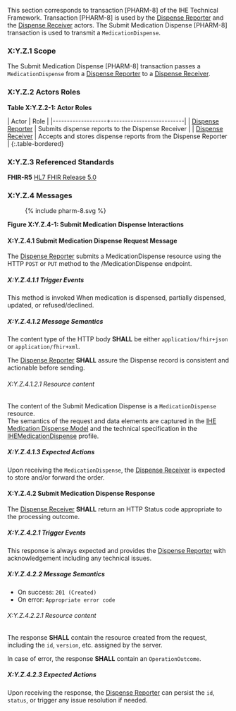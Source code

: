 This section corresponds to transaction [PHARM-8] of the IHE Technical Framework. Transaction [PHARM-8] is used by the [Dispense Reporter](actors-transactions.html#dispense-reporter) and the [Dispense Receiver](actors-transactions.html#dispense-receiver) actors. The Submit Medication Dispense [PHARM-8] transaction is used to transmit a `MedicationDispense`.

### X:Y.Z.1 Scope

The Submit Medication Dispense [PHARM-8] transaction passes a `MedicationDispense` from a [Dispense Reporter](actors-transactions.html#dispense-reporter) to a [Dispense Receiver](actors-transactions.html#dispense-receiver).

### X:Y.Z.2 Actors Roles

**Table X:Y.Z.2-1: Actor Roles**

| Actor | Role |
|-------------------+--------------------------|
| [Dispense Reporter](actors-transactions.html#dispense-reporter) | Submits dispense reports to the Dispense Receiver |
| [Dispense Receiver](actors-transactions.html#dispense-receiver) | Accepts and stores dispense reports from the Dispense Reporter |
{:.table-bordered}

### X:Y.Z.3 Referenced Standards

**FHIR-R5** [HL7 FHIR Release 5.0](http://www.hl7.org/FHIR/R5)

### X:Y.Z.4 Messages

<figure>
{% include pharm-8.svg %}
</figure>

**Figure X:Y.Z.4-1: Submit Medication Dispense Interactions**

#### X:Y.Z.4.1 Submit Medication Dispense Request Message

The [Dispense Reporter](actors-transactions.html#dispense-reporter) submits a MedicationDispense resource using the HTTP `POST` or `PUT` method to the /MedicationDispense endpoint.

##### X:Y.Z.4.1.1 Trigger Events

This method is invoked When medication is dispensed, partially dispensed, updated, or refused/declined.

##### X:Y.Z.4.1.2 Message Semantics

The content type of the HTTP body **SHALL** be either `application/fhir+json` or `application/fhir+xml`.

The [Dispense Reporter](actors-transactions.html#dispense-reporter) **SHALL** assure the Dispense record is consistent and actionable before sending.

###### X:Y.Z.4.1.2.1 Resource content

The content of the Submit Medication Dispense is a `MedicationDispense` resource.  
The semantics of the request and data elements are captured in the [IHE Medication Dispense Model](StructureDefinition-IHEMedicationDispenseModel.html) and the technical specification in the [IHEMedicationDispense](StructureDefinition-IHEMedicationDispense.html) profile.

##### X:Y.Z.4.1.3 Expected Actions

Upon receiving the `MedicationDispense`, the [Dispense Receiver](actors-transactions.html#dispense-receiver) is expected to store and/or forward the order.

#### X:Y.Z.4.2 Submit Medication Dispense Response

The [Dispense Receiver](actors-transactions.html#dispense-receiver) **SHALL** return an HTTP Status code appropriate to the processing outcome.

##### X:Y.Z.4.2.1 Trigger Events

This response is always expected and provides the [Dispense Reporter](actors-transactions.html#dispense-reporter) with acknowledgement including any technical issues.

##### X:Y.Z.4.2.2 Message Semantics

* On success: `201 (Created)`
* On error: `Appropriate error code`

###### X:Y.Z.4.2.2.1 Resource content


The response **SHALL** contain the resource created from the request, including the `id`, `version`, etc. assigned by the server.


In case of error, the response **SHALL** contain an `OperationOutcome`.

##### X:Y.Z.4.2.3 Expected Actions

Upon receiving the response, the [Dispense Reporter](actors-transactions.html#dispense-reporter) can persist the `id`, `status`, or trigger any issue resolution if needed.